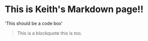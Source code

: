 # This is Keith's Markdown page!!

'This should be a code box'


> This is a blockquote
> this is too. 